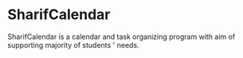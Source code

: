 SharifCalendar
==============

SharifCalendar is a calendar and task organizing program with aim of supporting majority of students ' needs.
